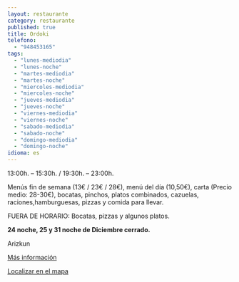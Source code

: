 ```yaml
---
layout: restaurante
category: restaurante
published: true
title: Ordoki
telefono:
  - "948453165"
tags:
  - "lunes-mediodia"
  - "lunes-noche"
  - "martes-mediodia"
  - "martes-noche"
  - "miercoles-mediodia"
  - "miercoles-noche"
  - "jueves-mediodia"
  - "jueves-noche"
  - "viernes-mediodia"
  - "viernes-noche"
  - "sabado-mediodia"
  - "sabado-noche"
  - "domingo-mediodia"
  - "domingo-noche"
idioma: es
---
```


13:00h. – 15:30h. / 19:30h. – 23:00h.

Menús fin de semana (13€ / 23€ / 28€), menú del día (10,50€), carta (Precio medio: 28-30€), bocatas, pinchos, platos combinados, cazuelas, raciones,hamburguesas, pizzas y comida para llevar.

FUERA DE HORARIO: Bocatas, pizzas y algunos platos.

**24 noche, 25 y 31 noche de Diciembre cerrado.**

Arizkun

[Más información](http://www.consorciobertiz.org/consorcio/dondecomer/restaurantes/arizkun-es-0-174/asador-ordoki.html)

[Localizar en el mapa](https://maps.google.es/maps?q=Asador+Ordoki+Erretegia+Arizkun&hl=es&ll=43.182399,-1.488304&spn=0.020372,0.038581&sll=43.135899,-1.530672&sspn=0.163098,0.308647&t=h&hq=Asador+Ordoki+Erretegia&hnear=Arizkun,+Navarra&z=15 "Asador Ordoki")
